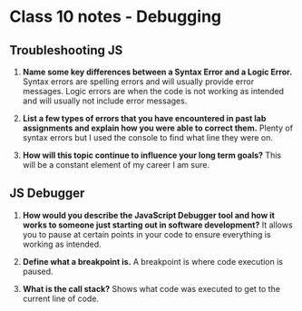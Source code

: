 # Class 10 notes - Debugging

## Troubleshooting JS

1. **Name some key differences between a Syntax Error and a Logic Error.**
Syntax errors are spelling errors and will usually provide error messages. Logic errors are when the code is not working as intended and will usually not include error messages.

2. **List a few types of errors that you have encountered in past lab assignments and explain how you were able to correct them.**
Plenty of syntax errors but I used the console to find what line they were on.

3. **How will this topic continue to influence your long term goals?**
This will be a constant element of my career I am sure.

## JS Debugger

1. **How would you describe the JavaScript Debugger tool and how it works to someone just starting out in software development?**
It allows you to pause at certain points in your code to ensure everything is working as intended.

2. **Define what a breakpoint is.**
A breakpoint is where code execution is paused.

3. **What is the call stack?**
Shows what code was executed to get to the current line of code.
